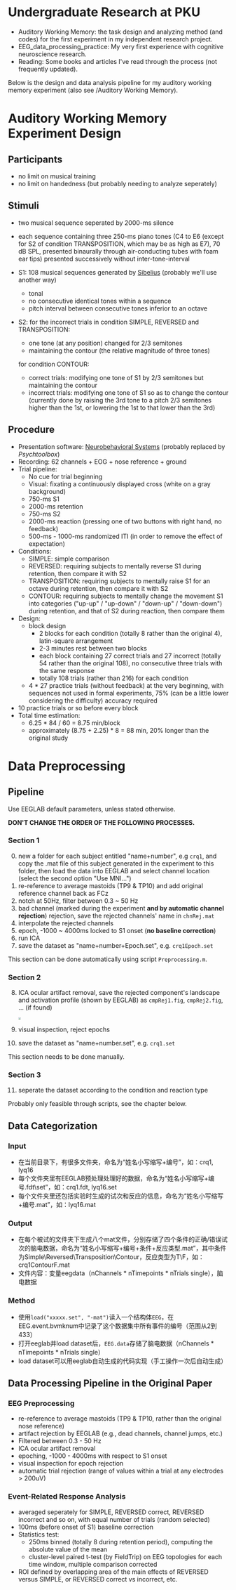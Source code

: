 # Undergraduate Research at PKU

- Auditory Working Memory: the task design and analyzing method (and codes) for the first experiment in my independent research project.
- EEG_data_processing_practice: My very first experience with cognitive neuroscience research.
- Reading: Some books and articles I've read through the process (not frequently updated).

Below is the design and data analysis pipeline for my auditory working memory experiment (also see /Auditory Working Memory).



# Auditory Working Memory Experiment Design



## Participants

- no limit on musical training
- no limit on handedness (but probably needing to analyze seperately)



## Stimuli

- two musical sequence seperated by 2000-ms silence

- each sequence containing three 250-ms piano tones (C4 to E6 (except for S2 of condition TRANSPOSITION, which may be as high as E7), 70 dB SPL, presented binaurally through air-conducting tubes with foam ear tips) presented successively without inter-tone-interval

- S1: 108 musical sequences generated by [Sibelius](http://www.sibelius.com) (probably we'll use another way)

  - tonal
  - no consecutive identical tones within a sequence
  - pitch interval between consecutive tones inferior to an octave

- S2: for the incorrect trials in condition SIMPLE, REVERSED and TRANSPOSITION:

  - one tone (at any position) changed for 2/3 semitones
  - maintaining the contour (the relative magnitude of three tones)

  for condition CONTOUR:

  - correct trials: modifying one tone of S1 by 2/3 semitones but maintaining the contour
  - incorrect trials: modifying one tone of S1 so as to change the contour (currently done by raising the 3rd tone to a pitch 2/3 semitones higher than the 1st, or lowering the 1st to that lower than the 3rd)



## Procedure

- Presentation software: [Neurobehavioral Systems](https://www.neurobs.com/presentation) (probably replaced by *Psychtoolbox*)
- Recording: 62 channels + EOG + nose reference + ground
- Trial pipeline:
  - No cue for trial beginning
  - Visual: fixating a continuously displayed cross (white on a gray background)
  - 750-ms S1
  - 2000-ms retention
  - 750-ms S2
  - 2000-ms reaction (pressing one of two buttons with right hand, no feedback)
  - 500-ms - 1000-ms randomized ITI (in order to remove the effect of expectation)
- Conditions:
  - SIMPLE: simple comparison
  - REVERSED: requiring subjects to mentally reverse S1 during retention, then compare it with S2
  - TRANSPOSITION: requiring subjects to mentally raise S1 for an octave during retention, then compare it with S2
  - CONTOUR: requiring subjects to mentally change the movement S1 into categories ("up-up" / "up-down" / "down-up" / "down-down") during retention, and that of S2 during reaction, then compare them
- Design:
  - block design
    - 2 blocks for each condition (totally 8 rather than the original 4), latin-square arrangement
    - 2-3 minutes rest between two blocks
    - each block containing 27 correct trials and 27 incorrect (totally 54 rather than the original 108), no consecutive three trials with the same response
    - totally 108 trials (rather than 216) for each condition
  - 4 * 27 practice trials (without feedback) at the very beginning, with sequences not used in formal experiments, 75% (can be a little lower considering the difficulty) accuracy required
- 10 practice trials or so before every block
- Total time estimation:
  - 6.25 * 84 / 60 = 8.75 min/block
  - approximately (8.75 + 2.25) * 8 = 88 min, 20% longer than the original study



# Data Preprocessing



## Pipeline

Use EEGLAB default parameters, unless stated otherwise.

**DON'T CHANGE THE ORDER OF THE FOLLOWING PROCESSES.**



### Section 1

0. new a folder for each subject entitled "name+number", e.g `crq1`, and copy the .mat file of this subject generated in the experiment to this folder, then load the data into EEGLAB and select channel location (select the second option "Use MNI...")
1. re-reference to average mastoids (TP9 & TP10) and add original reference channel back as FCz
2. notch at 50Hz, filter between 0.3 ~ 50 Hz
3. bad channel (marked during the experiment **and by automatic channel rejection**) rejection, save the rejected channels' name in `chnRej.mat`
4. interpolate the rejected channels
5. epoch, -1000 ~ 4000ms locked to S1 onset (**no baseline correction**)
6. run ICA
7. save the dataset as "name+number+Epoch.set", e.g. `crq1Epoch.set`

This section can be done automatically using script `Preprocessing.m`.



### Section 2

8. ICA ocular artifact removal, save the rejected component's landscape and activation profile (shown by EEGLAB) as `cmpRej1.fig`, `cmpRej2.fig`, ... (if found)

   <img src = "cmpRejExample.jpg" style = "zoom:30%"/>

9. visual inspection, reject epochs

11. save the dataset as "name+number.set", e.g. `crq1.set`

This section needs to be done manually.



### Section 3

11. seperate the dataset according to the condition and reaction type

Probably only feasible through scripts, see the chapter below.



## Data Categorization

### Input

- 在当前目录下，有很多文件夹，命名为“姓名小写缩写+编号”，如：crq1, lyq16
- 每个文件夹里有EEGLAB预处理处理好的数据，命名为“姓名小写缩写+编号.fdt\set”，如：crq1.fdt, lyq16.set
- 每个文件夹里还包括实验时生成的试次和反应的信息，命名为“姓名小写缩写+编号.mat”，如：lyq16.mat

### Output

- 在每个被试的文件夹下生成八个mat文件，分别存储了四个条件的正确/错误试次的脑电数据，命名为“姓名小写缩写+编号+条件+反应类型.mat”，其中条件为Simple\Reversed\Transposition\Contour，反应类型为T\F，如：crq1ContourF.mat
- 文件内容：变量eegdata（nChannels * nTimepoints * nTrials single），脑电数据

### Method

- 使用`load("xxxxx.set", "-mat")`读入一个结构体`EEG`，在EEG.event.bvmknum中记录了这个数据集中所有事件的编号（范围从2到433）
- 打开eeglab并load dataset后，`EEG.data`存储了脑电数据（nChannels * nTimepoints * nTrials single）
- load dataset可以用eeglab自动生成的代码实现（手工操作一次后自动生成）



## Data Processing Pipeline in the Original Paper

### EEG Preprocessing

- re-reference to average mastoids (TP9 & TP10, rather than the original nose reference)
- artifact rejection by EEGLAB (e.g., dead channels, channel jumps, etc.)
- Filtered between 0.3 - 50 Hz
- ICA ocular artifact removal
- epoching, -1000 - 4000ms with respect to S1 onset
- visual inspection for epoch rejection
- automatic trial rejection (range of values within a trial at any electrodes > 200uV)

### Event-Related Response Analysis

- averaged seperately for SIMPLE, REVERSED correct, REVERSED incorrect and so on, with equal number of trials (random selected)
- 100ms (before onset of S1) baseline correction
- Statistics test:
  - 250ms binned (totally 8 during retention period), computing the absolute value of the mean
  - cluster-level paired t-test (by FieldTrip) on EEG topologies for each time window, multiple comparison corrected
- ROI defined by overlapping area of the main effects of REVERSED versus SIMPLE, or REVERSED correct vs incorrect, etc.

